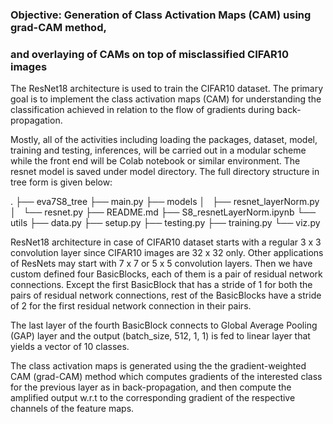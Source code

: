 ### Objective: Generation of Class Activation Maps (CAM) using grad-CAM method,
### and overlaying of CAMs on top of misclassified CIFAR10 images

The ResNet18 architecture is used to train the CIFAR10 dataset. The primary goal is to implement
the class activation maps (CAM) for understanding the classification achieved in relation to the
flow of gradients during back-propagation.

Mostly, all of the activities including loading the packages, dataset, model, training
and testing, inferences, will be carried out in a modular scheme while the front end will be Colab
notebook or similar environment. The resnet model is saved under model directory. The full directory
structure in tree form is given below:

.
├── eva7S8_tree
├── main.py
├── models
│   ├── resnet_layerNorm.py
│   └── resnet.py
├── README.md
├── S8_resnetLayerNorm.ipynb
└── utils
    ├── data.py
    ├── setup.py
    ├── testing.py
    ├── training.py
    └── viz.py


ResNet18 architecture in case of CIFAR10 dataset starts with a regular 3 x 3 convolution layer
since CIFAR10 images are 32 x 32 only. Other applications of ResNets may start with 7 x 7 or 5 x 5 
convolution layers. Then we have custom defined four BasicBlocks, each of them is a pair of residual
network connections. Except the first BasicBlock that has a stride of 1 for both the pairs of residual
network connections, rest of the BasicBlocks have a stride of 2 for the first residual network
connection in their pairs.

The last layer of the fourth BasicBlock connects to Global Average Pooling (GAP) layer and the output
(batch_size, 512, 1, 1) is fed to linear layer that yields a vector of 10 classes.

The class activation maps is generated using the the gradient-weighted CAM (grad-CAM) method which
computes gradients of the interested class for the previous layer as in back-propagation, and then
compute the amplified output w.r.t to the corresponding gradient of the respective channels of the
feature maps.



